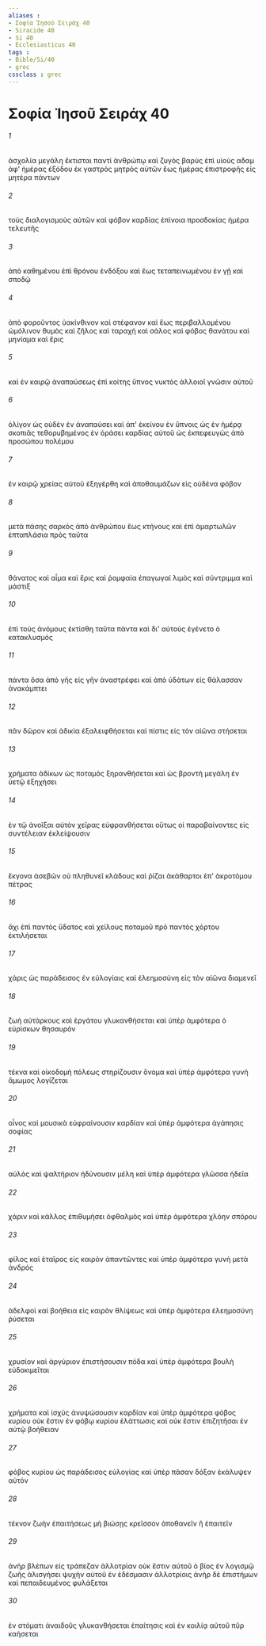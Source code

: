 ```yaml
---
aliases : 
- Σοφία Ἰησοῦ Σειράχ 40
- Siracide 40
- Si 40
- Ecclesiasticus 40
tags : 
- Bible/Si/40
- grec
cssclass : grec
---
```


# Σοφία Ἰησοῦ Σειράχ 40

###### 1
ἀσχολία μεγάλη ἔκτισται παντὶ ἀνθρώπῳ καὶ ζυγὸς βαρὺς ἐπὶ υἱοὺς αδαμ ἀφ' ἡμέρας ἐξόδου ἐκ γαστρὸς μητρὸς αὐτῶν ἕως ἡμέρας ἐπιστροφῆς εἰς μητέρα πάντων
###### 2
τοὺς διαλογισμοὺς αὐτῶν καὶ φόβον καρδίας ἐπίνοια προσδοκίας ἡμέρα τελευτῆς
###### 3
ἀπὸ καθημένου ἐπὶ θρόνου ἐνδόξου καὶ ἕως τεταπεινωμένου ἐν γῇ καὶ σποδῷ
###### 4
ἀπὸ φοροῦντος ὑακίνθινον καὶ στέφανον καὶ ἕως περιβαλλομένου ὠμόλινον θυμὸς καὶ ζῆλος καὶ ταραχὴ καὶ σάλος καὶ φόβος θανάτου καὶ μηνίαμα καὶ ἔρις
###### 5
καὶ ἐν καιρῷ ἀναπαύσεως ἐπὶ κοίτης ὕπνος νυκτὸς ἀλλοιοῖ γνῶσιν αὐτοῦ
###### 6
ὀλίγον ὡς οὐδὲν ἐν ἀναπαύσει καὶ ἀπ' ἐκείνου ἐν ὕπνοις ὡς ἐν ἡμέρᾳ σκοπιᾶς τεθορυβημένος ἐν ὁράσει καρδίας αὐτοῦ ὡς ἐκπεφευγὼς ἀπὸ προσώπου πολέμου
###### 7
ἐν καιρῷ χρείας αὐτοῦ ἐξηγέρθη καὶ ἀποθαυμάζων εἰς οὐδένα φόβον
###### 8
μετὰ πάσης σαρκὸς ἀπὸ ἀνθρώπου ἕως κτήνους καὶ ἐπὶ ἁμαρτωλῶν ἑπταπλάσια πρὸς ταῦτα
###### 9
θάνατος καὶ αἷμα καὶ ἔρις καὶ ῥομφαία ἐπαγωγαί λιμὸς καὶ σύντριμμα καὶ μάστιξ
###### 10
ἐπὶ τοὺς ἀνόμους ἐκτίσθη ταῦτα πάντα καὶ δι' αὐτοὺς ἐγένετο ὁ κατακλυσμός
###### 11
πάντα ὅσα ἀπὸ γῆς εἰς γῆν ἀναστρέφει καὶ ἀπὸ ὑδάτων εἰς θάλασσαν ἀνακάμπτει
###### 12
πᾶν δῶρον καὶ ἀδικία ἐξαλειφθήσεται καὶ πίστις εἰς τὸν αἰῶνα στήσεται
###### 13
χρήματα ἀδίκων ὡς ποταμὸς ξηρανθήσεται καὶ ὡς βροντὴ μεγάλη ἐν ὑετῷ ἐξηχήσει
###### 14
ἐν τῷ ἀνοῖξαι αὐτὸν χεῖρας εὐφρανθήσεται οὕτως οἱ παραβαίνοντες εἰς συντέλειαν ἐκλείψουσιν
###### 15
ἔκγονα ἀσεβῶν οὐ πληθυνεῖ κλάδους καὶ ῥίζαι ἀκάθαρτοι ἐπ' ἀκροτόμου πέτρας
###### 16
ἄχι ἐπὶ παντὸς ὕδατος καὶ χείλους ποταμοῦ πρὸ παντὸς χόρτου ἐκτιλήσεται
###### 17
χάρις ὡς παράδεισος ἐν εὐλογίαις καὶ ἐλεημοσύνη εἰς τὸν αἰῶνα διαμενεῖ
###### 18
ζωὴ αὐτάρκους καὶ ἐργάτου γλυκανθήσεται καὶ ὑπὲρ ἀμφότερα ὁ εὑρίσκων θησαυρόν
###### 19
τέκνα καὶ οἰκοδομὴ πόλεως στηρίζουσιν ὄνομα καὶ ὑπὲρ ἀμφότερα γυνὴ ἄμωμος λογίζεται
###### 20
οἶνος καὶ μουσικὰ εὐφραίνουσιν καρδίαν καὶ ὑπὲρ ἀμφότερα ἀγάπησις σοφίας
###### 21
αὐλὸς καὶ ψαλτήριον ἡδύνουσιν μέλη καὶ ὑπὲρ ἀμφότερα γλῶσσα ἡδεῖα
###### 22
χάριν καὶ κάλλος ἐπιθυμήσει ὀφθαλμὸς καὶ ὑπὲρ ἀμφότερα χλόην σπόρου
###### 23
φίλος καὶ ἑταῖρος εἰς καιρὸν ἀπαντῶντες καὶ ὑπὲρ ἀμφότερα γυνὴ μετὰ ἀνδρός
###### 24
ἀδελφοὶ καὶ βοήθεια εἰς καιρὸν θλίψεως καὶ ὑπὲρ ἀμφότερα ἐλεημοσύνη ῥύσεται
###### 25
χρυσίον καὶ ἀργύριον ἐπιστήσουσιν πόδα καὶ ὑπὲρ ἀμφότερα βουλὴ εὐδοκιμεῖται
###### 26
χρήματα καὶ ἰσχὺς ἀνυψώσουσιν καρδίαν καὶ ὑπὲρ ἀμφότερα φόβος κυρίου οὐκ ἔστιν ἐν φόβῳ κυρίου ἐλάττωσις καὶ οὐκ ἔστιν ἐπιζητῆσαι ἐν αὐτῷ βοήθειαν
###### 27
φόβος κυρίου ὡς παράδεισος εὐλογίας καὶ ὑπὲρ πᾶσαν δόξαν ἐκάλυψεν αὐτόν
###### 28
τέκνον ζωὴν ἐπαιτήσεως μὴ βιώσῃς κρεῖσσον ἀποθανεῖν ἢ ἐπαιτεῖν
###### 29
ἀνὴρ βλέπων εἰς τράπεζαν ἀλλοτρίαν οὐκ ἔστιν αὐτοῦ ὁ βίος ἐν λογισμῷ ζωῆς ἀλισγήσει ψυχὴν αὐτοῦ ἐν ἐδέσμασιν ἀλλοτρίοις ἀνὴρ δὲ ἐπιστήμων καὶ πεπαιδευμένος φυλάξεται
###### 30
ἐν στόματι ἀναιδοῦς γλυκανθήσεται ἐπαίτησις καὶ ἐν κοιλίᾳ αὐτοῦ πῦρ καήσεται

